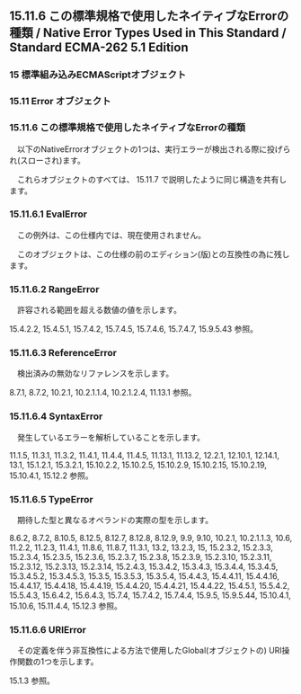 15.11.6 この標準規格で使用したネイティブなErrorの種類 / Native Error Types Used in This Standard / Standard ECMA-262 5.1 Edition
--------------------------------------------------------------------------------------------------------------------------------

### 15 標準組み込みECMAScriptオブジェクト

### 15.11 Error オブジェクト

### 15.11.6 この標準規格で使用したネイティブなErrorの種類

　以下のNativeErrorオブジェクトの1つは、実行エラーが検出される際に投げられ(スローされ)ます。

　これらオブジェクトのすべては、 15.11.7
で説明したように同じ構造を共有します。

### 15.11.6.1 EvalError

　この例外は、この仕様内では、現在使用されません。

　このオブジェクトは、この仕様の前のエディション(版)との互換性の為に残します。

### 15.11.6.2 RangeError

　許容される範囲を超える数値の値を示します。

15.4.2.2, 15.4.5.1, 15.7.4.2, 15.7.4.5, 15.7.4.6, 15.7.4.7, 15.9.5.43
参照。

### 15.11.6.3 ReferenceError

　検出済みの無効なリファレンスを示します。

8.7.1, 8.7.2, 10.2.1, 10.2.1.1.4, 10.2.1.2.4, 11.13.1 参照。

### 15.11.6.4 SyntaxError

　発生しているエラーを解析していることを示します。

11.1.5, 11.3.1, 11.3.2, 11.4.1, 11.4.4, 11.4.5, 11.13.1, 11.13.2,
12.2.1, 12.10.1, 12.14.1, 13.1, 15.1.2.1, 15.3.2.1, 15.10.2.2,
15.10.2.5, 15.10.2.9, 15.10.2.15, 15.10.2.19, 15.10.4.1, 15.12.2 参照。

### 15.11.6.5 TypeError

　期待した型と異なるオペランドの実際の型を示します。

8.6.2, 8.7.2, 8.10.5, 8.12.5, 8.12.7, 8.12.8, 8.12.9, 9.9, 9.10, 10.2.1,
10.2.1.1.3, 10.6, 11.2.2, 11.2.3, 11.4.1, 11.8.6, 11.8.7, 11.3.1, 13.2,
13.2.3, 15, 15.2.3.2, 15.2.3.3, 15.2.3.4, 15.2.3.5, 15.2.3.6, 15.2.3.7,
15.2.3.8, 15.2.3.9, 15.2.3.10, 15.2.3.11, 15.2.3.12, 15.2.3.13,
15.2.3.14, 15.2.4.3, 15.3.4.2, 15.3.4.3, 15.3.4.4, 15.3.4.5, 15.3.4.5.2,
15.3.4.5.3, 15.3.5, 15.3.5.3, 15.3.5.4, 15.4.4.3, 15.4.4.11, 15.4.4.16,
15.4.4.17, 15.4.4.18, 15.4.4.19, 15.4.4.20, 15.4.4.21, 15.4.4.22,
15.4.5.1, 15.5.4.2, 15.5.4.3, 15.6.4.2, 15.6.4.3, 15.7.4, 15.7.4.2,
15.7.4.4, 15.9.5, 15.9.5.44, 15.10.4.1, 15.10.6, 15.11.4.4, 15.12.3
参照。

### 15.11.6.6 URIError

　その定義を伴う非互換性による方法で使用したGlobal(オブジェクトの)
URI操作関数の1つを示します。

15.1.3 参照。

